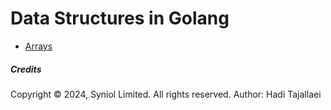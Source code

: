 # Data Structures in Golang

 * [Arrays](https://github.com/syniol/golang-data-structures/blob/main/example_arrays_test.go)


##### Credits
Copyright &copy; 2024, Syniol Limited. All rights reserved.
Author: Hadi Tajallaei
